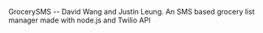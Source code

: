 GrocerySMS	--	David Wang and Justin Leung.
An SMS based grocery list manager made with node.js and Twilio API